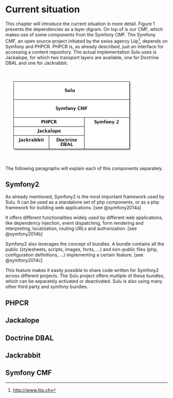 # Current situation
This chapter will introduce the current situation in more detail. Figure 1 
presents the dependencies as a layer digram. On top of is our CMF, which makes
use of some components from the Symfony CMF. The Symfony CMF, an open source
project initiated by the swiss agency Liip[^9], depends on Symfony and PHPCR.
PHPCR is, as already described, just an interface for accessing a content
repository. The actual implementation Sulu uses is Jackalope, for which two
transport layers are available, one for Doctrine DBAL and one for Jackrabbit.

![The layer architecture of Sulu](diagrams/overview.png)

The following paragraphs will explain each of this components separately.

## Symfony2
As already mentioned, Symfony2 is the most important framework used by Sulu.
It can be used as a standalone set of php components, or as a php framework for
building web applications. [see @symfony2014a]

It offers different functionalities widely used by different web applications,
like dependency injection, event dispatching, form rendering and interpreting,
localization, routing URLs and authorization. [see @symfony2014b]

Symfony2 also leverages the concept of bundles. A bundle contains all the
public (stylesheets, scripts, images, fonts, ...) and non-public files (php,
configuration definitions, ...) implementing a certain feature.
[see @symfony2014c]

This feature makes it easily possible to share code written for Symfony2 across
different projects. The Sulu project offers multiple of these bundles, which
can be separately activated or deactivated. Sulu is also using many other third
party and symfony bundles.

## PHPCR

## Jackalope

## Doctrine DBAL

## Jackrabbit

## Symfony CMF

[^9]: <http://www.liip.ch>
